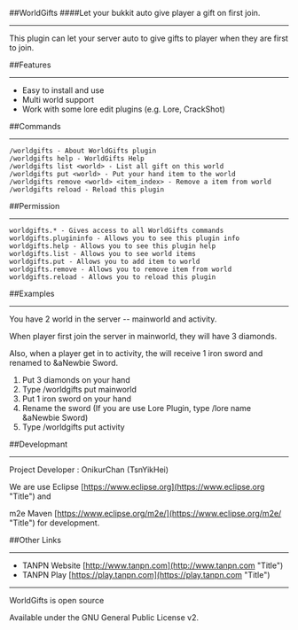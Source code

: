 ##WorldGifts
####Let your bukkit auto give player a gift on first join.
- - -
This plugin can let your server auto to give gifts to player when they are first to join.

##Features
- - -
* Easy to install and use
* Multi world support
* Work with some lore edit plugins (e.g. Lore, CrackShot)

##Commands
- - -
    /worldgifts - About WorldGifts plugin
    /worldgifts help - WorldGifts Help
    /worldgifts list <world> - List all gift on this world
    /worldgifts put <world> - Put your hand item to the world
    /worldgifts remove <world> <item_index> - Remove a item from world
    /worldgifts reload - Reload this plugin
    
##Permission
- - -
    worldgifts.* - Gives access to all WorldGifts commands
    worldgifts.plugininfo - Allows you to see this plugin info
    worldgifts.help - Allows you to see this plugin help
    worldgifts.list - Allows you to see world items
    worldgifts.put - Allows you to add item to world
    worldgifts.remove - Allows you to remove item from world
    worldgifts.reload - Allows you to reload this plugin
    
##Examples
- - -
You have 2 world in the server -- mainworld and activity.

When player first join the server in mainworld, they will have 3 diamonds.

Also, when a player get in to activity, the will receive 1 iron sword and renamed to &aNewbie Sword.

1. Put 3 diamonds on your hand
2. Type /worldgifts put mainworld
3. Put 1 iron sword on your hand
4. Rename the sword (If you are use Lore Plugin, type /lore name &aNewbie Sword)
5. Type /worldgifts put activity

##Developmant
- - -
Project Developer : OnikurChan (TsnYikHei)

We are use Eclipse [https://www.eclipse.org](https://www.eclipse.org "Title") and

m2e Maven [https://www.eclipse.org/m2e/](https://www.eclipse.org/m2e/ "Title") for development.

##Other Links
- - -
* TANPN Website [http://www.tanpn.com](http://www.tanpn.com "Title")
* TANPN Play [https://play.tanpn.com](https://play.tanpn.com "Title")

- - -
WorldGifts is open source

Available under the GNU General Public License v2.